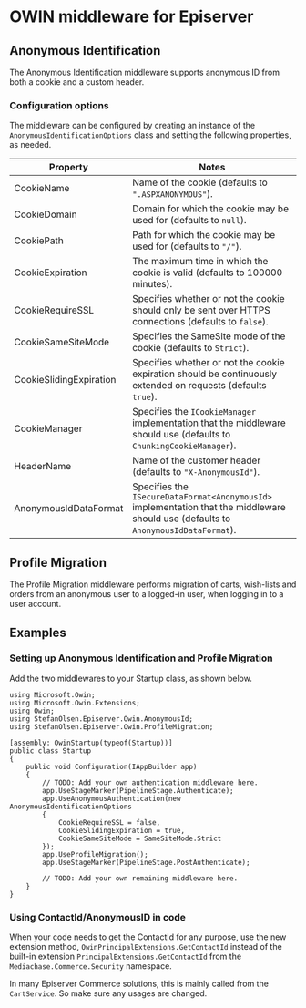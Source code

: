 # OWIN middleware for Episerver

## Anonymous Identification
The Anonymous Identification middleware supports anonymous ID from both a cookie and a custom header.

### Configuration options
The middleware can be configured by creating an instance of the `AnonymousIdentificationOptions` class and setting the following properties, as needed.

| Property | Notes |
|---|---|
| CookieName | Name of the cookie (defaults to `".ASPXANONYMOUS"`). |
| CookieDomain | Domain for which the cookie may be used for (defaults to `null`). |
| CookiePath | Path for which the cookie may be used for (defaults to `"/"`). |
| CookieExpiration | The maximum time in which the cookie is valid (defaults to 100000 minutes). |
| CookieRequireSSL | Specifies whether or not the cookie should only be sent over HTTPS connections (defaults to `false`). |
| CookieSameSiteMode | Specifies the SameSite mode of the cookie (defaults to `Strict`). |
| CookieSlidingExpiration | Specifies whether or not the cookie expiration should be continuously extended on requests (defaults `true`).  |
| CookieManager | Specifies the `ICookieManager` implementation that the middleware should use (defaults to `ChunkingCookieManager`). |
| HeaderName | Name of the customer header (defaults to `"X-AnonymousId"`). |
| AnonymousIdDataFormat | Specifies the `ISecureDataFormat<AnonymousId>` implementation that the middleware should use (defaults to `AnonymousIdDataFormat`). |

## Profile Migration
The Profile Migration middleware performs migration of carts, wish-lists and orders from an anonymous user to a logged-in user, when logging in to a user account.

## Examples

### Setting up Anonymous Identification and Profile Migration
Add the two middlewares to your Startup class, as shown below.
```
using Microsoft.Owin;
using Microsoft.Owin.Extensions;
using Owin;
using StefanOlsen.Episerver.Owin.AnonymousId;
using StefanOlsen.Episerver.Owin.ProfileMigration;

[assembly: OwinStartup(typeof(Startup))]
public class Startup
{
	public void Configuration(IAppBuilder app)
	{
		// TODO: Add your own authentication middleware here.
		app.UseStageMarker(PipelineStage.Authenticate);
		app.UseAnonymousAuthentication(new AnonymousIdentificationOptions
		{
			CookieRequireSSL = false,
			CookieSlidingExpiration = true,
			CookieSameSiteMode = SameSiteMode.Strict
		});
		app.UseProfileMigration();
		app.UseStageMarker(PipelineStage.PostAuthenticate);

		// TODO: Add your own remaining middleware here.
	}
}
```

### Using ContactId/AnonymousID in code
When your code needs to get the ContactId for any purpose, use the new extension method, `OwinPrincipalExtensions.GetContactId` instead of the built-in extension `PrincipalExtensions.GetContactId` from the `Mediachase.Commerce.Security` namespace.

In many Episerver Commerce solutions, this is mainly called from the `CartService`. So make sure any usages are changed.